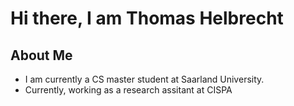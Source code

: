 # Hi there, I am Thomas Helbrecht

## About Me
- I am currently a CS master student at Saarland University.
- Currently,  working as a research assitant at CISPA
